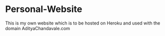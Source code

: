 # Personal-Website
This is my own website which is to be hosted on Heroku and used with the domain AdityaChandavale.com
